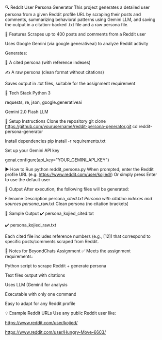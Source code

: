 🔍 Reddit User Persona Generator
This project generates a detailed user persona from a given Reddit profile URL by scraping their posts and comments, summarizing behavioral patterns using Gemini LLM, and saving the output in a citation-backed .txt file and a raw persona file.

📌 Features
Scrapes up to 400 posts and comments from a Reddit user

Uses Google Gemini (via google.generativeai) to analyze Reddit activity

Generates:

🧠 A cited persona (with reference indexes)

✍️ A raw persona (clean format without citations)

Saves output in .txt files, suitable for the assignment requirement

🧰 Tech Stack
Python 3

requests, re, json, google.generativeai

Gemini 2.0 Flash LLM

🚀 Setup Instructions
Clone the repository
git clone https://github.com/yourusername/reddit-persona-generator.git
cd reddit-persona-generator


Install dependencies
pip install -r requirements.txt


Set up your Gemini API key

genai.configure(api_key="YOUR_GEMINI_API_KEY")


▶️ How to Run
python reddit_persona.py
When prompted, enter the Reddit profile URL (e.g. https://www.reddit.com/user/kojied/)
Or simply press Enter to use the default user



📁 Output
After execution, the following files will be generated:

Filename	Description
persona_<username>_cited.txt	Persona with citation indexes and sources
persona_<username>_raw.txt	Clean persona (no citation brackets)


📄 Sample Output
✔️ persona_kojied_cited.txt

✔️ persona_kojied_raw.txt

Each cited file includes reference numbers (e.g., [12]) that correspond to specific posts/comments scraped from Reddit.


📎 Notes for BeyondChats Assignment
✅ Meets the assignment requirements:

 Python script to scrape Reddit + generate persona

 Text files output with citations

 Uses LLM (Gemini) for analysis

 Executable with only one command

 Easy to adapt for any Reddit profile


 💡 Example Reddit URLs
Use any public Reddit user like:

https://www.reddit.com/user/kojied/

https://www.reddit.com/user/Hungry-Move-6603/

